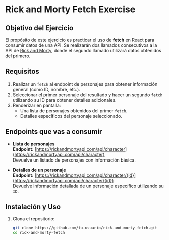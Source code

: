 # Rick and Morty Fetch Exercise

## Objetivo del Ejercicio
El propósito de este ejercicio es practicar el uso de **fetch** en React para consumir datos de una API. Se realizarán dos llamados consecutivos a la API de [Rick and Morty](https://rickandmortyapi.com/), donde el segundo llamado utilizará datos obtenidos del primero.

## Requisitos
1. Realizar un `fetch` al endpoint de personajes para obtener información general (como ID, nombre, etc.).
2. Seleccionar el primer personaje del resultado y hacer un segundo `fetch` utilizando su ID para obtener detalles adicionales.
3. Renderizar en pantalla:
   - Una lista de personajes obtenidos del primer `fetch`.
   - Detalles específicos del personaje seleccionado.

## Endpoints que vas a consumir
- **Lista de personajes**  
  **Endpoint:** [https://rickandmortyapi.com/api/character](https://rickandmortyapi.com/api/character)  
  Devuelve un listado de personajes con información básica.  

- **Detalles de un personaje**  
  **Endpoint:** [https://rickandmortyapi.com/api/character/{id}](https://rickandmortyapi.com/api/character/{id})  
  Devuelve información detallada de un personaje específico utilizando su `ID`.

## Instalación y Uso
1. Clona el repositorio:
   ```bash
   git clone https://github.com/tu-usuario/rick-and-morty-fetch.git
   cd rick-and-morty-fetch
